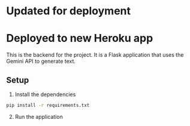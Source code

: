 # Updated for deployment
# Deployed to new Heroku app
This is the backend for the project. It is a Flask application that uses the Gemini API to generate text.

## Setup

1. Install the dependencies
```bash
pip install -r requirements.txt
```

2. Run the application  